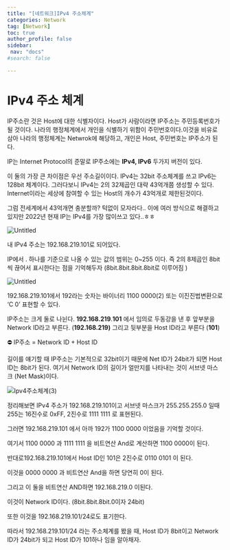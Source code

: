 ```yaml
---
title: "[네트워크]IPv4 주소체계"
categories: Network
tag: [Network]
toc: true
author_profile: false
sidebar:
 nav: "docs"
#search: false

---
```




# IPv4 주소 체계

IP주소란 것은 Host에 대한 식별자이다. Host가 사람이라면 IP주소는 주민등록번호가 될 것이다. 나라의 행정체계에서 개인을 식별하기 위함이 주민번호이다.이것을 비유로 삼아 나라의 행정체계는 Netwrok에 해당하고, 개인은 Host, 주민번호는 IP주소가 된다.

  

IP는 Internet Protocol의 준말로 IP주소에는 **IPv4, IPv6** 두가지 버전이 있다.

  

이 둘의 가장 큰 차이점은 우선 주소길이이다. IPv4는 32bit 주소체계를 쓰고 IPv6는 128bit 체계이다. 그러다보니 IPv4는 2의 32제곱인 대략 43억개쯤 생성할 수 있다. Internet이라는 세상에 참여할 수 있는 Host의 개수가 43억개로 제한된것이다.

  

그럼 전세계에서 43억개면 충분할까? 턱없이 모자라다.. 이에 여러 방식으로 해결하고있지만 2022년 현재 IP는 IPv4를 가장 많이쓰고 있다..ㅎㅎ

  

  

  

![Untitled](https://user-images.githubusercontent.com/75375944/186437757-03911fac-6082-4136-9b52-af93f7ac778c.png)

  

내 IPv4 주소는 192.168.219.101로 되어있다.

IP에서 .  하나를 기준으로 나올 수 있는 값의 범위는 0~255 이다. 즉 2의 8제곱인 8bit씩 끊어서 표시한다는 점을 기억해두자 (8bit.8bit.8bit.8bit로 이루어짐 )

  

![Untitled](https://user-images.githubusercontent.com/75375944/186438463-21ad6117-4f24-4e60-a647-b5af6b3f050c.jpeg)

  

192.168.219.101에서 192라는 숫자는 바이너리 1100 0000(2) 또는 이진진법변환으로 ‘C 0’ 표현할 수 있다.

  

IP주소는 크게 둘로 나뉜다. **192.168.219**.**101** 에서 임의로 두동강을 낸 후 앞부분을 Network ID라고 부른다. (**192.168.219)** 그리고 뒷부분을 Host ID라고 부른다 (**101**)

  

<aside>
⛔ IP주소 = Network ID + Host ID

</aside>

  

길이를 얘기할 때 IP주소는 기본적으로 32bit이기 때문에 Net ID가 24bit가 되면 Host ID는 8bit가 된다. 여기서 Network ID의 길이가 얼만지를 나타내는 것이 서브넷 마스크 (Net Mask)이다.



  

![Ipv4주소체계(3)](https://user-images.githubusercontent.com/75375944/186438750-db4022bf-ed7b-4739-a219-74412181756a.jpeg)



정리해보면 IPv4 주소가 192.168.219.101이고 서브넷 마스크가 255.255.255.0 일때255는 16진수로 0xFF, 2진수로 1111 1111 로 표현된다.

  

그러면 192.168.219.101 에서 아까 192가 1100 0000 이었음을 기억할 것이다.

여기서 1100 0000 과 1111 1111 을 비트연산 And로 계산하면 1100 0000이 된다.

반대로192.168.219.101에서 Host ID인 101은 2진수로 0110 0101 이 된다.

이것을 0000 0000 과 비트연산 And을 하면 당연히 0이 된다.

그리고 이 둘을 비트연산 AND하면 192.168.219.0 이된다.

이것이 Network ID이다. (8bit.8bit.8bit.0이자 24bit)

또한 이것을 192.168.219.101/24로도 표기한다.

따라서 192.168.219.101/24 라는 주소체계를 봤을 때, Host ID가 8bit이고 Network ID가 24bit가 되고 Host ID가 101하나 임을 알아채자.
